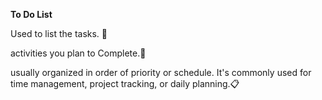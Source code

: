 **To Do List**


Used to list the tasks. 📑

activities you plan to Complete.📝

usually organized in order of priority or schedule. It's commonly used for time management, project tracking, or daily planning.📋
